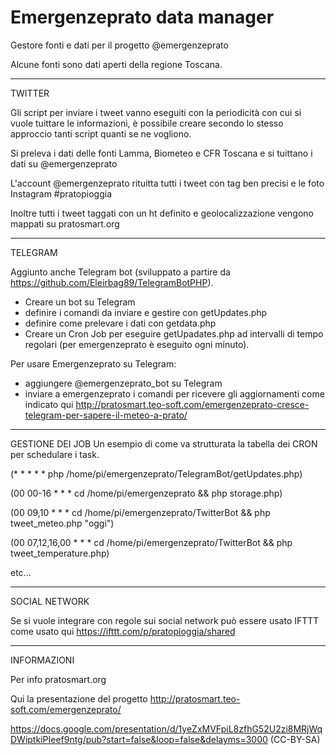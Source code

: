 Emergenzeprato data manager
===========================

Gestore fonti e dati per il progetto @emergenzeprato

Alcune fonti sono dati aperti della regione Toscana.

---------
TWITTER

Gli script per inviare i tweet vanno eseguiti con la periodicità con cui si vuole tuittare le informazioni, è possibile creare secondo lo stesso approccio tanti script quanti se ne vogliono.

Si preleva i dati delle fonti Lamma, Biometeo e CFR Toscana e si tuittano i dati su @emergenzeprato

L'account @emergenzeprato rituitta tutti i tweet con tag ben precisi e le foto Instagram #pratopioggia

Inoltre tutti i tweet taggati con un ht definito e geolocalizzazione vengono mappati su pratosmart.org

----------
TELEGRAM

Aggiunto anche Telegram bot (sviluppato a partire da https://github.com/Eleirbag89/TelegramBotPHP). 
- Creare un bot su Telegram 
- definire i comandi da inviare e gestire con getUpdates.php
- definire come prelevare i dati con getdata.php
- Creare un Cron Job per eseguire getUpadates.php ad intervalli di tempo regolari (per emergenzeprato è eseguito ogni minuto).

Per usare Emergenzeprato su Telegram:
- aggiungere  @emergenzeprato_bot su Telegram
- inviare a emergenzeprato i comandi per ricevere gli aggiornamenti come indicato qui http://pratosmart.teo-soft.com/emergenzeprato-cresce-telegram-per-sapere-il-meteo-a-prato/

--------
GESTIONE DEI JOB
Un esempio di come va strutturata la tabella dei CRON per schedulare i task.

(* * * * * php /home/pi/emergenzeprato/TelegramBot/getUpdates.php)

(00  00-16 * * * cd /home/pi/emergenzeprato && php storage.php)

(00 09,10 * * * cd /home/pi/emergenzeprato/TwitterBot && php tweet_meteo.php "oggi") 

(00 07,12,16,00 * * * cd /home/pi/emergenzeprato/TwitterBot && php tweet_temperature.php)

etc...

---------
SOCIAL NETWORK

Se si vuole integrare con regole sui social network può essere usato IFTTT come usato qui
https://ifttt.com/p/pratopioggia/shared

--------
INFORMAZIONI

Per info pratosmart.org

Qui la presentazione del progetto
http://pratosmart.teo-soft.com/emergenzeprato/

https://docs.google.com/presentation/d/1yeZxMVFpiL8zfhG52U2zi8MRjWqDWiptkiPIeef9ntg/pub?start=false&loop=false&delayms=3000 (CC-BY-SA)

